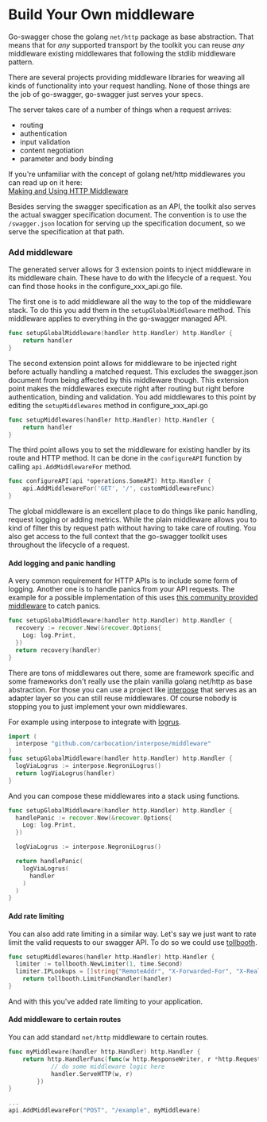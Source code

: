 # Build Your Own middleware

Go-swagger chose the golang `net/http` package as base abstraction. That means that for _any_ supported transport by the toolkit you can reuse _any_ middleware existing middlewares that following the stdlib middleware pattern.

<!--more-->

There are several projects providing middleware libraries for weaving all kinds of functionality into your request handling. None of those things are the job of go-swagger, go-swagger just serves your specs.

The server takes care of a number of things when a request arrives:

* routing
* authentication
* input validation
* content negotiation
* parameter and body binding

If you're unfamiliar with the concept of golang net/http middlewares you can read up on it here:  
[Making and Using HTTP Middleware](http://www.alexedwards.net/blog/making-and-using-middleware)

Besides serving the swagger specification as an API, the toolkit also serves the actual swagger specification document.
The convention is to use the `/swagger.json` location for serving up the specification document, so we serve the
specification at that path.

### Add middleware

The generated server allows for 3 extension points to inject middleware in its middleware chain. These have to do with
the lifecycle of a request. You can find those hooks in the configure_xxx_api.go file.

The first one is to add middleware all the way to the top of the middleware stack. To do this you add them in the
`setupGlobalMiddleware` method. This middleware applies to everything in the go-swagger managed API.

```go
func setupGlobalMiddleware(handler http.Handler) http.Handler {
	return handler
}
```

The second extension point allows for middleware to be injected right before actually handling a matched request.
This excludes the swagger.json document from being affected by this middleware though.  This extension point makes the
middlewares execute right after routing but right before authentication, binding and validation.  You add middlewares
to this point by editing the `setupMiddlewares` method in configure_xxx_api.go

```go
func setupMiddlewares(handler http.Handler) http.Handler {
	return handler
}
```

The third point allows you to set the middleware for existing handler by its route and HTTP method. It can be done in the `configureAPI` function by calling `api.AddMiddlewareFor` method.

```go
func configureAPI(api *operations.SomeAPI) http.Handler {
    api.AddMiddlewareFor('GET', '/', customMiddlewareFunc)
}
```

The global middleware is an excellent place to do things like panic handling, request logging or adding metrics.  While
the plain middleware allows you to kind of filter this by request path without having to take care of routing. You also
get access to the full context that the go-swagger toolkit uses throughout the lifecycle of a request.

#### Add logging and panic handling

A very common requirement for HTTP APIs is to include some form of logging. Another one is to handle panics from your
API requests.  The example for a possible implementation of this uses [this community provided
middleware](https://github.com/dre1080/recover) to catch panics.

```go
func setupGlobalMiddleware(handler http.Handler) http.Handler {
  recovery := recover.New(&recover.Options{
    Log: log.Print,
  })
  return recovery(handler)
}
```

There are tons of middlewares out there, some are framework specific and some frameworks don't really use the plain
vanilla golang net/http as base abstraction. For those you can use a project like [interpose](https://github.com/carbocation/interpose) that serves as an adapter
layer so you can still reuse middlewares. Of course nobody is stopping you to just implement your own middlewares.

For example using interpose to integrate with [logrus](https://github.com/carbocation/interpose/blob/master/middleware/negronilogrus.go).

```go
import (
  interpose "github.com/carbocation/interpose/middleware"
)
func setupGlobalMiddleware(handler http.Handler) http.Handler {
  logViaLogrus := interpose.NegroniLogrus()
  return logViaLogrus(handler)
}
```

And you can compose these middlewares into a stack using functions.

```go
func setupGlobalMiddleware(handler http.Handler) http.Handler {
  handlePanic := recover.New(&recover.Options{
    Log: log.Print,
  })

  logViaLogrus := interpose.NegroniLogrus()

  return handlePanic(
    logViaLogrus(
      handler
    )
  )
}
```

#### Add rate limiting

You can also add rate limiting in a similar way. Let's say we just want to rate limit the valid requests to our swagger
API. To do so we could use [tollbooth](https://github.com/didip/tollbooth).

```go
func setupMiddlewares(handler http.Handler) http.Handler {
  limiter := tollbooth.NewLimiter(1, time.Second)
  limiter.IPLookups = []string{"RemoteAddr", "X-Forwarded-For", "X-Real-IP"}
	return tollbooth.LimitFuncHandler(handler)
}
```

And with this you've added rate limiting to your application.

#### Add middleware to certain routes

You can add standard `net/http` middleware to certain routes.

```go
func myMiddleware(handler http.Handler) http.Handler {
    return http.HandlerFunc(func(w http.ResponseWriter, r *http.Request){
    		// do some middleware logic here
    		handler.ServeHTTP(w, r)
    	})
}

...
api.AddMiddlewareFor("POST", "/example", myMiddleware)
```
